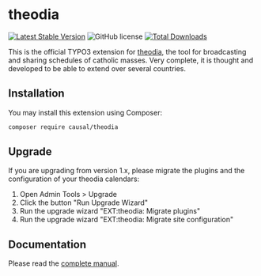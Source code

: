 # theodia

[![Latest Stable Version](https://poser.pugx.org/causal/theodia/v/stable)](https://extensions.typo3.org/extension/theodia/)
![GitHub license](https://img.shields.io/github/license/xperseguers/theodia.svg?style=flat-square&label=License)
[![Total Downloads](https://poser.pugx.org/causal/theodia/d/total)](https://packagist.org/packages/causal/theodia)

This is the official TYPO3 extension for [theodia](https://theodia.org), the
tool for broadcasting and sharing schedules of catholic masses.  Very complete,
it is thought and developed to be able to extend over several countries.


## Installation

You may install this extension using Composer:

```bash
composer require causal/theodia
```


## Upgrade

If you are upgrading from version 1.x, please migrate the plugins and the
configuration of your theodia calendars:

1. Open Admin Tools > Upgrade
2. Click the button "Run Upgrade Wizard"
3. Run the upgrade wizard "EXT:theodia: Migrate plugins"
4. Run the upgrade wizard "EXT:theodia: Migrate site configuration"


## Documentation

Please read the
[complete manual](https://docs.typo3.org/p/causal/theodia/main/en-us/).
